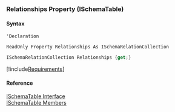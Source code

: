 ﻿### Relationships Property (ISchemaTable)

#### Syntax

```vbnet
'Declaration

ReadOnly Property Relationships As ISchemaRelationCollection
```

```csharp
ISchemaRelationCollection Relationships {get;}
```

[!include[Requirements](../partials/requirements.md)]

#### Reference

[ISchemaTable Interface](fcSDK~FChoice.Foundation.Schema.ISchemaTable.md)  
[ISchemaTable Members](fcSDK~FChoice.Foundation.Schema.ISchemaTable_members.md)